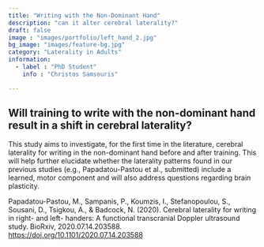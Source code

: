 ```yaml
---
title: "Writing with the Non-Dominant Hand"
description: "can it alter cerebral laterality?"
draft: false
image : "images/portfolio/left_hand_2.jpg"
bg_image: "images/feature-bg.jpg"
category: "Laterality in Adults"
information:
  - label : "PhD Student"
    info : "Christos Samsouris"

---
```


## Will training to write with the non-dominant hand result in a shift in cerebral laterality?

This study aims to investigate, for the first time in the literature, cerebral laterality for writing in the non-dominant hand before and after training. This will help further elucidate whether the laterality patterns found in our previous studies (e.g., Papadatou-Pastou et al., submitted) include a learned, motor component and will also address questions regarding brain plasticity. 



Papadatou-Pastou, M., Sampanis, P., Koumzis, I., Stefanopoulou, S., Sousani, D., Tsigkou, A., & Badcock, N. (2020). Cerebral laterality for writing in right- and left- handers: A functional transcranial Doppler ultrasound study. BioRxiv, 2020.07.14.203588. https://doi.org/10.1101/2020.07.14.203588